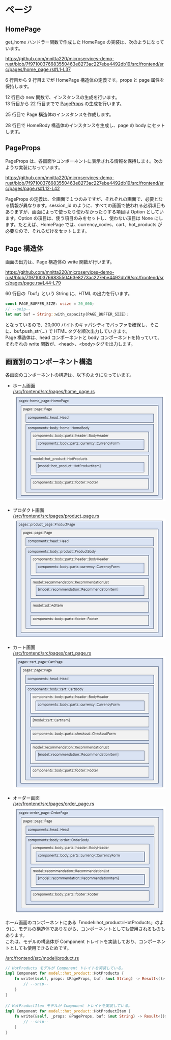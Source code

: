 # ページ

## HomePage

get_home ハンドラー関数で作成した HomePage の実装は、次のようになっています。

https://github.com/mnitta220/microservices-demo-rust/blob/7f97100376683550463e8273ac227ebe4492db19/src/frontend/src/pages/home_page.rs#L1-L37

6 行目から 9 行目までが HomePage 構造体の定義です。props と page 属性を保持します。

12 行目の new 関数で、インスタンスの生成を行います。  
13 行目から 22 行目までで [PageProps](6.page-props.md) の生成を行います。

25 行目で Page 構造体のインスタンスを作成します。

28 行目で HomeBody 構造体のインスタンスを生成し、page の body にセットします。

## PageProps

PageProps は、各画面やコンポーネントに表示される情報を保持します。次のような実装になっています。

https://github.com/mnitta220/microservices-demo-rust/blob/7f97100376683550463e8273ac227ebe4492db19/src/frontend/src/pages/page.rs#L12-L42

PageProps の定義は、全画面で１つのみですが、それぞれの画面で、必要となる情報が異なります。session_id のように、すべての画面で使われる必須項目もありますが、画面によって使ったり使わなかったりする項目は Option としています。Option の項目は、使う項目のみをセットし、使わない項目は None にします。たとえば、HomePage では、currency_codes、cart、hot_products が必要なので、それらだけをセットします。

## Page 構造体

画面の出力は、Page 構造体の write 関数が行います。

https://github.com/mnitta220/microservices-demo-rust/blob/7f97100376683550463e8273ac227ebe4492db19/src/frontend/src/pages/page.rs#L44-L79

60 行目の「buf」という String に、HTML の出力を行います。

```rust
const PAGE_BUFFER_SIZE: usize = 20_000;
// --snip--
let mut buf = String::with_capacity(PAGE_BUFFER_SIZE);
```

となっているので、20,000 バイトのキャパシティでバッファを確保し、そこに、buf.push_str(...) で HTML タグを順次出力していきます。  
Page 構造体は、head コンポーネントと body コンポーネントを持っていて、それぞれの write 関数が、&lt;head&gt;、&lt;body&gt;タグを出力します。

## 画面別のコンポーネント構造

各画面のコンポーネントの構造は、以下のようになっています。

- ホーム画面<br>
  [/src/frontend/src/pages/home_page.rs](/src/frontend/src/pages/home_page.rs)<br>
  ![Component structure of homepage](/docs/rust/img/components-home.png)

- プロダクト画面<br>
  [/src/frontend/src/pages/product_page.rs](/src/frontend/src/pages/product_page.rs)<br>
  ![Component structure of product page](/docs/rust/img/components-product.png)

- カート画面<br>
  [/src/frontend/src/pages/cart_page.rs](/src/frontend/src/pages/cart_page.rs)<br>
  ![Component structure of cart page](/docs/rust/img/components-cart.png)

- オーダー画面<br>
  [/src/frontend/src/pages/order_page.rs](/src/frontend/src/pages/order_page.rs)<br>
  ![Component structure of order page](/docs/rust/img/components-order.png)

ホーム画面のコンポーネントにある「model::hot_product::HotProducts」のように、モデルの構造体でありながら、コンポーネントとしても使用されるものもあります。  
これは、モデルの構造体が Component トレイトを実装しており、コンポーネントとしても使用できるためです。

[/src/frontend/src/model/product.rs](/src/frontend/src/components/body/parts/hot_product.rs)

```rust
// HotProducts モデルが Component トレイトを実装している。
impl Component for model::hot_product::HotProducts {
    fn write(&self, props: &PageProps, buf: &mut String) -> Result<()> {
        // --snip--
    }
}

// HotProductItem モデルが Component トレイトを実装している。
impl Component for model::hot_product::HotProductItem {
    fn write(&self, _props: &PageProps, buf: &mut String) -> Result<()> {
        // --snip--
    }
}
```
